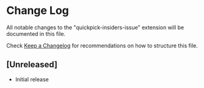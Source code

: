 # Change Log

All notable changes to the "quickpick-insiders-issue" extension will be documented in this file.

Check [Keep a Changelog](http://keepachangelog.com/) for recommendations on how to structure this file.

## [Unreleased]

- Initial release